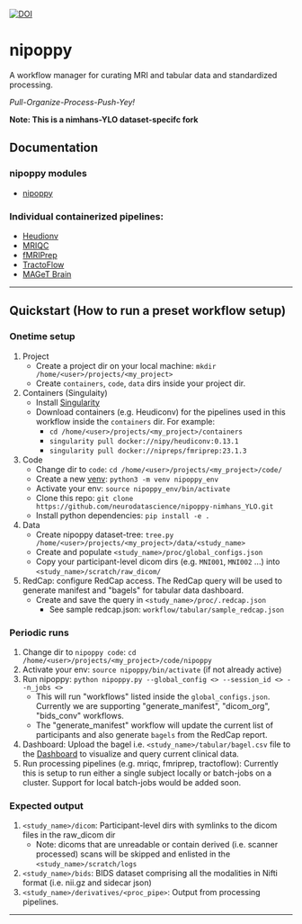 [![DOI](https://zenodo.org/badge/DOI/10.5281/zenodo.8084759.svg)](https://doi.org/10.5281/zenodo.8084759)

# nipoppy 

A workflow manager for curating MRI and tabular data and standardized processing. 

_Pull-Organize-Process-Push-Yey!_

**Note: This is a nimhans-YLO dataset-specifc fork**

## Documentation

### nipoppy modules

- [nipoppy](https://neurobagel.org/nipoppy/overview/)

### Individual containerized pipelines:

- [Heudionv](https://heudiconv.readthedocs.io/en/latest/installation.html#singularity) 
- [MRIQC](https://mriqc.readthedocs.io/en/stable/)
- [fMRIPrep](https://fmriprep.org/en/1.5.5/singularity.html) 
- [TractoFlow](https://github.com/scilus/tractoflow)
- [MAGeT Brain](https://github.com/CoBrALab/MAGeTbrain)

---

## Quickstart (How to run a preset workflow setup)
### Onetime setup
1. Project
   - Create a project dir on your local machine: `mkdir /home/<user>/projects/<my_project>`
   - Create `containers`, `code`, `data`  dirs inside your project dir.  
2. Containers (Singulaity)
   - Install [Singularity](https://singularity-tutorial.github.io/01-installation/)
   - Download containers (e.g. Heudiconv) for the pipelines used in this workflow inside the `containers` dir. For example: 
      - `cd /home/<user>/projects/<my_project>/containers` 
      - `singularity pull docker://nipy/heudiconv:0.13.1`
      - `singularity pull docker://nipreps/fmriprep:23.1.3`
3. Code
   - Change dir to `code`: `cd /home/<user>/projects/<my_project>/code/`
   - Create a new [venv](https://realpython.com/python-virtual-environments-a-primer/): `python3 -m venv nipoppy_env` 
   - Activate your env: `source nipoppy_env/bin/activate` 
   - Clone this repo: `git clone https://github.com/neurodatascience/nipoppy-nimhans_YLO.git`
   - Install python dependencies: `pip install -e .`  
4. Data 
   - Create nipoppy dataset-tree: `tree.py /home/<user>/projects/<my_project>/data/<study_name>`
   - Create and populate `<study_name>/proc/global_configs.json` 
   - Copy your participant-level dicom dirs (e.g. `MNI001`, `MNI002` ...) into `<study_name>/scratch/raw_dicom/`
5. RedCap: configure RedCap access. The RedCap query will be used to generate manifest and "bagels" for tabular data dashboard. 
   - Create and save the query in `<study_name>/proc/.redcap.json`
      - See sample redcap.json: `workflow/tabular/sample_redcap.json`
   
### Periodic runs
1. Change dir to `nipoppy code`: `cd /home/<user>/projects/<my_project>/code/nipoppy`
2. Activate your env: `source nipoppy/bin/activate` (if not already active)
3. Run nipoppy: `python nipoppy.py --global_config <> --session_id <> --n_jobs <>`
   - This will run "workflows" listed inside the `global_configs.json`. Currently we are supporting "generate_manifest", "dicom_org", "bids_conv" workflows. 
   - The "generate_manifest" workflow will update the current list of participants and also generate `bagels` from the RedCap report.
4. Dashboard: Upload the bagel i.e. `<study_name>/tabular/bagel.csv` file to the [Dashboard](https://dash.neurobagel.org/) to visualize and query current clinical data. 
5. Run processing pipelines (e.g. mriqc, fmriprep, tractoflow): Currently this is setup to run either a single subject locally or batch-jobs on a cluster. Support for local batch-jobs would be added soon. 

### Expected output
1. `<study_name>/dicom`: Participant-level dirs with symlinks to the dicom files in the raw_dicom dir
   - Note: dicoms that are unreadable or contain derived (i.e. scanner processed) scans will be skipped and enlisted in the `<study_name>/scratch/logs`
2. `<study_name>/bids`: BIDS dataset comprising all the modalities in Nifti format (i.e. nii.gz and sidecar json)
3. `<study_name>/derivatives/<proc_pipe>`: Output from processing pipelines.
---